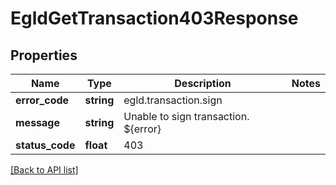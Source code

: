 # EgldGetTransaction403Response

## Properties

Name | Type | Description | Notes
------------ | ------------- | ------------- | -------------
**error_code** | **string** | egld.transaction.sign |
**message** | **string** | Unable to sign transaction. ${error} |
**status_code** | **float** | 403 |

[[Back to API list]](../../README.md#api-endpoints)
